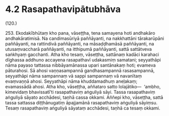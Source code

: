 

# 4.2 Rasapathavipātubhāva



(120.)

253\. Ekodakībhūtaṃ kho pana, vāseṭṭha, tena samayena hoti andhakāro andhakāratimisā. Na candimasūriyā paññāyanti, na nakkhattāni tārakarūpāni paññāyanti, na rattindivā paññāyanti, na māsaḍḍhamāsā paññāyanti, na utusaṃvaccharā paññāyanti, na itthipumā paññāyanti, sattā sattātveva saṅkhyaṃ gacchanti. Atha kho tesaṃ, vāseṭṭha, sattānaṃ kadāci karahaci dīghassa addhuno accayena rasapathavī udakasmiṃ samatani; seyyathāpi nāma payaso tattassa nibbāyamānassa upari santānakaṃ hoti; evameva pāturahosi. Sā ahosi vaṇṇasampannā gandhasampannā rasasampannā, seyyathāpi nāma sampannaṃ vā sappi sampannaṃ vā navanītaṃ evaṃvaṇṇā ahosi. Seyyathāpi nāma khuddamadhuṃ aneḷakaṃ; evamassādā ahosi. Atha kho, vāseṭṭha, aññataro satto lolajātiko—  ‘ambho, kimevidaṃ bhavissatī’ti rasapathaviṃ aṅguliyā sāyi. Tassa rasapathaviṃ aṅguliyā sāyato acchādesi, taṇhā cassa okkami. Aññepi kho, vāseṭṭha, sattā tassa sattassa diṭṭhānugatiṃ āpajjamānā rasapathaviṃ aṅguliyā sāyiṃsu. Tesaṃ rasapathaviṃ aṅguliyā sāyataṃ acchādesi, taṇhā ca tesaṃ okkami.



